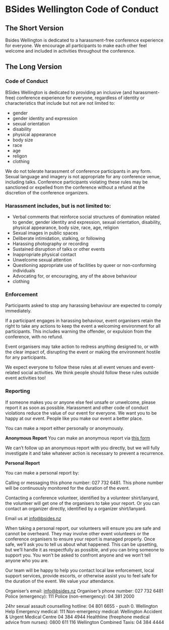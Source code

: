 # BSides Wellington Code of Conduct

## The Short Version

Bsides Wellington is dedicated to a harassment-free conference experience for everyone. We encourage all participants to make each other feel welcome and included in activities throughout the conference.


## The Long Version
### Code of Conduct

BSides Wellington is dedicated to providing an inclusive (and harassment-free) conference experience for everyone, regardless of identity or characteristics that include but not are not limited to:
- gender
- gender identity and expression
- sexual orientation
- disability
- physical appearance
- body size
- race
- age
- religon
- clothing

We do not tolerate harassment of conference participants in any form. Sexual language and imagery is not appropriate for any conference venue, including talks. Conference participants violating these rules may be sanctioned or expelled from the conference without a refund at the discretion of the conference organizers.

### Harassment includes, but is not limited to:
- Verbal comments that reinforce social structures of domination related to gender, gender identity and expression, sexual orientation, disability, physical appearance, body size, race, age, religion
- Sexual images in public spaces
- Deliberate intimidation, stalking, or following
- Harassing photography or recording
- Sustained disruption of talks or other events
- Inappropriate physical contact
- Unwelcome sexual attention
- Questioning appropriate use of facilities by queer or non-conforming individuals
- Advocating for, or encouraging, any of the above behaviour
- clothing

### Enforcement

Participants asked to stop any harassing behaviour are expected to comply immediately.

If a participant engages in harassing behaviour, event organisers retain the right to take any actions to keep the event a welcoming environment for all participants. This includes warning the offender, or expulsion from the conference, with no refund.

Event organisers may take action to redress anything designed to, or with the clear impact of, disrupting the event or making the environment hostile for any participants.

We expect everyone to follow these rules at all event venues and event-related social activities. We think people should follow these rules outside event activities too!

### Reporting
 
If someone makes you or anyone else feel unsafe or unwelcome, please report it as soon as possible. Harassment and other code of conduct violations reduce the value of our event for everyone. We want you to be happy at our event. People like you make our event a better place.

You can make a report either personally or anonymously.

__Anonymous Report__
You can make an anonymous report via [this form](https://docs.google.com/forms/d/e/1FAIpQLScc3NNMIudCxZvXZNaRbI1kO-c9acdPE7X2UCMmo67kC-dT2Q/viewform)

We can’t follow up an anonymous report with you directly, but we will fully investigate it and take whatever action is necessary to prevent a recurrence.

__Personal Report__

You can make a personal report by:	

Calling or messaging this phone number: 027 732 6481. This phone number will be continuously monitored for the duration of the event.


Contacting a conference volunteer, identified by a volunteer shirt/lanyard, the volunteer will get one of the organisers to take your report. Or you can contact an organizer directly, identified by a organizer shirt/lanyard.

Email us at [info@bsides.nz](mailto:info@bsides.nz)

When taking a personal report, our volunteers will ensure you are safe and cannot be overheard. They may involve other event volunteers or the conference organisers to ensure your report is managed properly. Once safe, we’ll ask you to tell us about what happened. This can be upsetting, but we’ll handle it as respectfully as possible, and you can bring someone to support you. You won’t be asked to confront anyone and we won’t tell anyone who you are.

Our team will be happy to help you contact local law enforcement, local support services, provide escorts, or otherwise assist you to feel safe for the duration of the event. We value your attendance.


Organiser’s email: info@bsides.nz
Organiser’s phone number: 027 732 6481
Police (emergency): 111
Police (non-emergency): 04 381 2000

24hr sexual assault counselling hotline: 04 801 6655 - push 0. Wellington Help
Emergency medical: 111
Non-emergency medical: Wellington Accident & Urgent Medical Centre 04 384 4944
Healthline (freephone medical advice from nurses): 0800 611 116
Wellington Combined Taxis: 04 384 4444	
